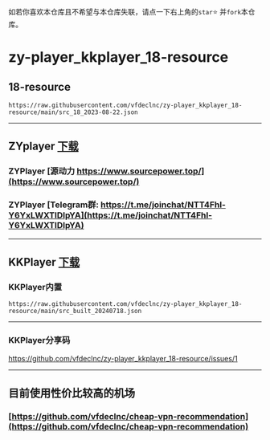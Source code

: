 如若你喜欢本仓库且不希望与本仓库失联，请点一下右上角的`star`⭐ 并`fork`本仓库。
# zy-player_kkplayer_18-resource 

## 18-resource

`https://raw.githubusercontent.com/vfdeclnc/zy-player_kkplayer_18-resource/main/src_18_2023-08-22.json`

---
## ZYplayer [下载](https://github.com/Hiram-Wong/ZyPlayer/releases)

### ZYPlayer [源动力 https://www.sourcepower.top/](https://www.sourcepower.top/)
### ZYPlayer [Telegram群: https://t.me/joinchat/NTT4Fhl-Y6YxLWXTlDIpYA](https://t.me/joinchat/NTT4Fhl-Y6YxLWXTlDIpYA)

---
## KKPlayer [下载](https://github.com/npljy/KKPlayer-APP/releases)

### KKPlayer内置

`https://raw.githubusercontent.com/vfdeclnc/zy-player_kkplayer_18-resource/main/src_built_20240718.json`

---
### KKPlayer分享码

https://github.com/vfdeclnc/zy-player_kkplayer_18-resource/issues/1

---
 
## 目前使用性价比较高的机场  
### [https://github.com/vfdeclnc/cheap-vpn-recommendation](https://github.com/vfdeclnc/cheap-vpn-recommendation)

